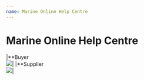 ```yaml
---
name: Marine Online Help Centre
---
```


# Marine Online Help Centre

|**Buyer<br>![](https://bwec-file.oss-cn-hongkong.aliyuncs.com/cms/Buyer.png)|
|**Supplier<br>![](https://bwec-file.oss-cn-hongkong.aliyuncs.com/cms/Supplier.png)|



